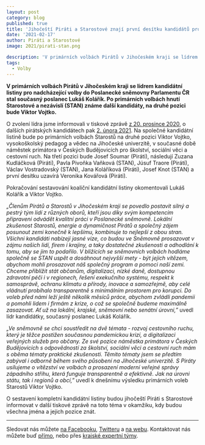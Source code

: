 ```yaml
---
layout: post
category: blog
published: true
title: 'Jihočeští Piráti a Starostové znají první desítku kandidátů pro volby do Poslanecké sněmovny Parlamentu ČR'
date: '2021-02-17'
author: Piráti a Starostové
image: 2021/pirati-stan.png

description: 'V primárních volbách Pirátů v Jihočeském kraji se lídrem kandidátní listiny pro nadcházející volby do Poslanecké sněmovny Parlamentu ČR stal současný poslanec Lukáš Kolářík. Po primárních volbách hnutí Starostové a nezávislí (STAN) známe další kandidáty, na druhé pozici bude Viktor Vojtko.'
tags:
  - Volby
---
```

**V primárních volbách Pirátů v Jihočeském kraji se lídrem kandidátní listiny pro nadcházející volby do Poslanecké sněmovny Parlamentu ČR stal současný poslanec Lukáš Kolářík. 
Po primárních volbách hnutí Starostové a nezávislí (STAN) známe další kandidáty, na druhé pozici bude Viktor Vojtko.**

O zvolení lídra jsme informovali v tiskové zprávě [z 20. prosince 2020](https://jihocesky.pirati.cz/tiskove-zpravy/lukas-kolarik-lidr-volby-snemovna/), o dalších 
pirátských kandidátech pak [2. února 2021](https://jihocesky.pirati.cz/tiskove-zpravy/zname-dalsi-kandidaty/). Na společné kandidátní listině bude po primárních volbách Starostů 
na druhé pozici Viktor Vojtko, vysokoškolský pedagog a vědec na Jihočeské univerzitě, v současné době náměstek primátora v Českých Budějovicích pro školství, sociální věci a cestovní ruch. 
Na třetí pozici bude Josef Soumar (Piráti), následují Zuzana Kudláčková (Piráti), Pavla Pivoňka Vaňková (STAN), Júsuf Traore (Piráti), Václav Vostradovský (STAN), 
Jana Koláříková (Piráti), Josef Knot (STAN) a první desítku uzavírá Veronika Kovářová (Piráti).

Pokračování sestavování koaliční kandidátní listiny okomentovali Lukáš Kolářík a Viktor Vojtko.

*„Členům Pirátů a Starostů v Jihočeském kraji se povedlo postavit silný a pestrý tým lidí z různých oborů, kteří jsou díky svým kompetencím připraveni odvádět kvalitní práci v Poslanecké sněmovně. Lokální zkušenost Starostů, energie a dynamičnost Pirátů a společný zájem posunout zemi konečně k lepšímu, kombinuje to nejlepší z obou stran. Všichni kandidáti nabízejí jasné vize, 
co budou ve Sněmovně prosazovat v zájmu našich lidí, firem i krajiny, a taky dostatečné zkušenosti a odhodlání k tomu, aby se jim to podařilo. V blížících se sněmovních 
volbách hodláme společně se STAN uspět a dosáhnout nejvyšší mety - být jejich vítězem, abychom mohli prosazovat náš společný program a pomoci naší zemi. Chceme přiblížit stát občanům, 
digitalizaci, nízké daně, dostupnou zdravotní péči i v regionech, řešení exekučního systému, respekt k samosprávě, ochranu klimatu a přírody, inovace a samozřejmě, aby celé vládnutí probíhalo transparentně 
s minimálním prostorem pro korupci. Do voleb před námi leží  ještě několik měsíců práce, abychom zvládli pandemii a pomohli lidem i firmám z krize, o což se společně budeme maximálně zasazovat. 
Ať už na lokální, krajské, sněmovní nebo senátní úrovni,”* uvedl lídr kandidátky, současný poslanec Lukáš Kolářík.

*„Ve sněmovně se chci soustředit na dvě témata - rozvoj cestovního ruchu, který je těžce postižen současnou pandemickou krizí, a digitalizaci veřejných služeb pro občany. Ze své pozice náměstka primátora 
v Českých Budějovicích s odpovědností za školství, sociální věci a cestovní ruch mám s oběma tématy praktické zkušenosti. Těmito tématy jsem se předtím zabýval i odborně během svého působení na Jihočeské 
univerzitě. S Piráty usilujeme o vítězství ve volbách a prosazení moderní veřejné správy západního střihu, která funguje transparentně a efektivně. Jak na úrovni státu, tak i regionů a obcí,”* 
uvedl k dnešnímu výsledku primárních voleb Starostů Viktor Vojtko.

O sestavení kompletní kandidátní listiny budou jihočeští Piráti s Starostové informovat v další tiskové zprávě na toto téma v okamžiku, kdy budou všechna jména a jejich pozice znát.


<hr>

Sledovat nás můžete 
[na Facebooku](https://www.facebook.com/pirati.jck), 
[Twitteru](https://twitter.com/PiratiJcK) a 
[na webu](https://jihocesky.pirati.cz/). Kontaktovat nás můžete buď [přímo](https://jihocesky.pirati.cz/lide/), 
nebo přes [krajské expertní týmy](https://jihocesky.pirati.cz/pripoj-se/).




 

